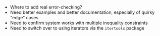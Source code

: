 * Where to add real error-checking?
* Need better examples and better documentation, especially of quirky "edge" cases
* Need to confirm system works with multiple inequality constraints
* Need to switch over to using iterators via the `itertools` package
